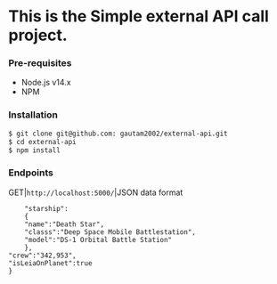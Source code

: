 # This is the Simple external API call project.

### Pre-requisites

- Node.js v14.x
- NPM

### Installation

```bash
$ git clone git@github.com: gautam2002/external-api.git
$ cd external-api
$ npm install
```

### Endpoints

GET|`http://localhost:5000/`|JSON data format

```{
    "starship":
    {
    "name":"Death Star",
    "classs":"Deep Space Mobile Battlestation",
    "model":"DS-1 Orbital Battle Station"
    },
"crew":"342,953",
"isLeiaOnPlanet":true
}
```
